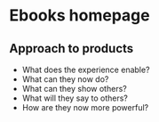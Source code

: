 # Ebooks homepage

## Approach to products

- What does the experience enable?
- What can they now do?
- What can they show others?
- What will they say to others?
- How are they now more powerful?
